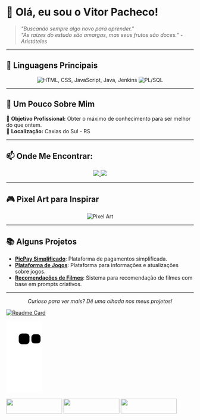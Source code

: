 # 👋 Olá, eu sou o Vitor Pacheco!

> _"Buscando sempre algo novo para aprender."_  
> _"As raízes do estudo são amargas, mas seus frutos são doces." - Aristóteles_

---

## 🚀 Linguagens Principais

<div align="center">
  <img src="https://skillicons.dev/icons?i=html,css,js,java,jenkins" alt="HTML, CSS, JavaScript, Java, Jenkins" width="250" />
  <img src="https://img.shields.io/badge/PL/SQL-4479A1?style=for-the-badge&logo=oracle&logoColor=white" alt="PL/SQL" width="100" />
</div>

---

## 🌌 Um Pouco Sobre Mim

🎯 **Objetivo Profissional:** Obter o máximo de conhecimento para ser melhor do que ontem.  
📍 **Localização:** Caxias do Sul - RS  

---

## 📫 Onde Me Encontrar:

<div align="center">
  <a href="https://www.linkedin.com/in/vitorpacheco-dev/" target="_blank">
    <img src="https://img.shields.io/badge/LinkedIn-0077B5?style=for-the-badge&logo=linkedin&logoColor=white" width="150" />
  </a>
  <a href="mailto:pachecovitor1210@gmail.com" target="_blank">
    <img src="https://img.shields.io/badge/Gmail-D14836?style=for-the-badge&logo=gmail&logoColor=white" width="150" />
  </a>
</div>

---

## 🎮 Pixel Art para Inspirar

<div align="center">
  <img src="https://www.google.com/url?sa=i&url=https%3A%2F%2Ftenor.com%2Fsearch%2Fprogramador-gifs&psig=AOvVaw1Xrh0Nxn0W3NoHV678ZnQS&ust=1739555831140000&source=images&cd=vfe&opi=89978449&ved=0CBMQjRxqFwoTCJDmhs6cwYsDFQAAAAAdAAAAABAE" width="80%" alt="Pixel Art" />
</div>

---

## 📚 Alguns Projetos

- [**PicPay Simplificado**](link-do-repositorio): Plataforma de pagamentos simplificada.
- [**Plataforma de Jogos**](link-do-repositorio): Plataforma para informações e atualizações sobre jogos.
- [**Recomendações de Filmes**](link-do-repositorio): Sistema para recomendação de filmes com base em prompts criativos.

---

<div align="center">
  <i>Curioso para ver mais? Dê uma olhada nos meus projetos!</i>
</div>


[![Readme Card](https://github-readme-stats.vercel.app/api/pin/?username=vitorpachecoo&repo=seu-repositorio&theme=radical)](https://github.com/vitorpachecoo/InvestX)

  
![Snake animation](https://github.com/vitorpachecoo/vitorpachecoo/blob/output/github-contribution-grid-snake.svg)
  
<div>
  <a href="https://instagram.com/xvitorp" target="_blank"><img width="150px" height="40px" src="https://img.shields.io/badge/-Instagram-%23E4405F?style=for-the-badge&logo=instagram&logoColor=white" target="_blank"></a>
  <a href = "mailto:pachecovitor090@gmail.com"><img width="150px" height="40px" src="https://img.shields.io/badge/Gmail-D14836?style=for-the-badge&logo=gmail&logoColor=white" target="_blank"></a>
  <a href= "https://www.linkedin.com/in/vitor-pacheco-3666b61ba" target="_blank"><img width="150px" height="40px" src="https://img.shields.io/badge/-LinkedIn-%230077B5?style=for-the-badge&logo=linkedin&logoColor=white" target="_blank"></a>
  <a href ="src="https://assets.pinterest.com/ext/embed.html?id=8444318040395216" height="277" width="236" frameborder="0" scrolling="no">
</div>
                                                                                                                                         

